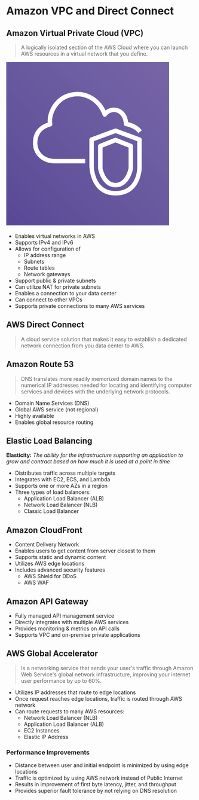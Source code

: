 # Amazon VPC and Direct Connect
## Amazon Virtual Private Cloud (VPC)
> A logically isolated section of the AWS Cloud where you can launch AWS resources in a virtual network that you define.

![VPC](./VPC.png)
- Enables virtual networks in AWS
- Supports IPv4 and IPv6
- Allows for configuration of
    - IP address range
    - Subnets
    - Route tables
    - Network gateways 
- Support public & private subnets
- Can utilize NAT for private subnets
- Enables a connection to your data center
- Can connect to other VPCs
- Supports private connections to many AWS services

## AWS Direct Connect
> A cloud service solution that makes it easy to establish a dedicated network connection from you data center to AWS.

## Amazon Route 53
> DNS translates more readily memorized domain names to the numerical IP addresses needed for locating and identifying computer services and devices with the underlying network protocols. 

- Domain Name Services (DNS)
- Global AWS service (not regional)
- Highly available
- Enables global resource routing

## Elastic Load Balancing
**Elasticity:** *The ability for the infrastructure supporting an application to grow and contract based on how much it is used at a point in time*

- Distributes traffic across multiple targets
- Integrates with EC2, ECS, and Lambda
- Supports one or more AZs in a region
- Three types of load balancers:
    - Application Load Balancer (ALB)
    - Network Load Balancer (NLB)
    - Classic Load Balancer

## Amazon CloudFront
- Content Delivery Network
- Enables users to get content from server closest to them
- Supports static and dynamic content
- Utilizes AWS edge locations
- Includes advanced security features
    - AWS Shield for DDoS
    - AWS WAF

## Amazon API Gateway
- Fully managed API management service 
- Directly integrates with multiple AWS services
- Provides monitoring & metrics on API calls
- Supports VPC and on-premise private applications

## AWS Global Accelerator
> Is a networking service that sends your user's traffic through Amazon Web Service's global network infrastructure, improving your internet user performance by up to 60%.

- Utilizes IP addresses that route to edge locations
- Once request reaches edge locations, traffic is routed through AWS network
- Can route requests to many AWS resources:
    - Network Load Balancer (NLB)
    - Application Load Balancer (ALB)
    - EC2 Instances
    - Elastic IP Address

### Performance Improvements
- Distance between user and initial endpoint is minimized by using edge locations
- Traffic is optimized by using AWS network instead of Public Internet
- Results in improvement of first byte latency, jitter, and throughput
- Provides superior fault tolerance by not relying on DNS resolution

